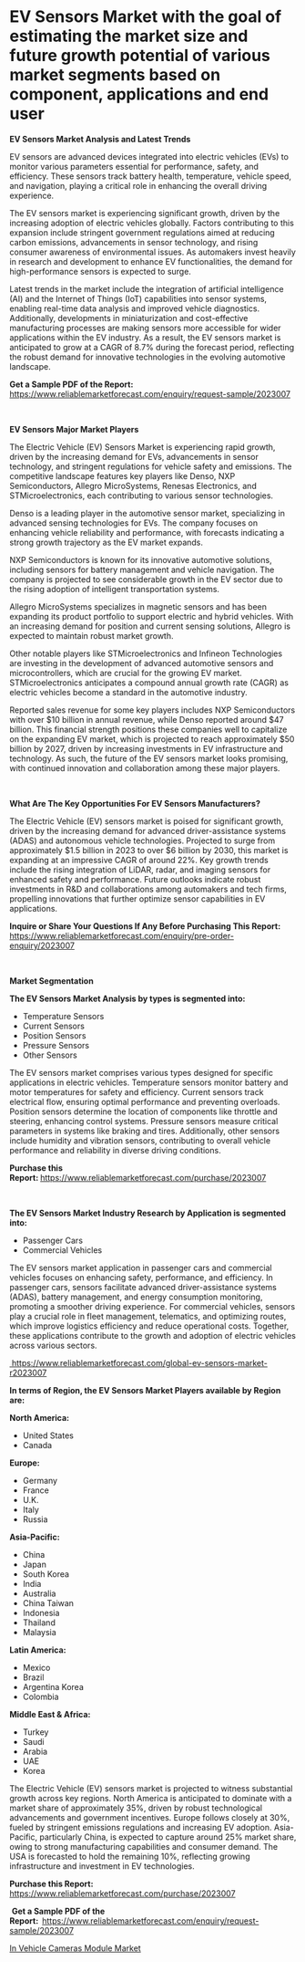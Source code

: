 <p><h1>EV Sensors Market with the goal of estimating the market size and future growth potential of various market segments based on component, applications and end user</h1></p><p><strong>EV Sensors Market Analysis and Latest Trends</strong></p>
<p><p>EV sensors are advanced devices integrated into electric vehicles (EVs) to monitor various parameters essential for performance, safety, and efficiency. These sensors track battery health, temperature, vehicle speed, and navigation, playing a critical role in enhancing the overall driving experience.</p><p>The EV sensors market is experiencing significant growth, driven by the increasing adoption of electric vehicles globally. Factors contributing to this expansion include stringent government regulations aimed at reducing carbon emissions, advancements in sensor technology, and rising consumer awareness of environmental issues. As automakers invest heavily in research and development to enhance EV functionalities, the demand for high-performance sensors is expected to surge.</p><p>Latest trends in the market include the integration of artificial intelligence (AI) and the Internet of Things (IoT) capabilities into sensor systems, enabling real-time data analysis and improved vehicle diagnostics. Additionally, developments in miniaturization and cost-effective manufacturing processes are making sensors more accessible for wider applications within the EV industry. As a result, the EV sensors market is anticipated to grow at a CAGR of 8.7% during the forecast period, reflecting the robust demand for innovative technologies in the evolving automotive landscape.</p></p>
<p><strong>Get a Sample PDF of the Report:&nbsp;</strong> <a href="https://www.reliablemarketforecast.com/enquiry/request-sample/2023007?utm_campaign=2803&utm_medium=2&utm_source=Github&utm_content=ia&utm_term=29032025&utm_id=ev-sensors">https://www.reliablemarketforecast.com/enquiry/request-sample/2023007</a></p>
<p>&nbsp;</p>
<p><strong>EV Sensors Major Market Players</strong></p>
<p><p>The Electric Vehicle (EV) Sensors Market is experiencing rapid growth, driven by the increasing demand for EVs, advancements in sensor technology, and stringent regulations for vehicle safety and emissions. The competitive landscape features key players like Denso, NXP Semiconductors, Allegro MicroSystems, Renesas Electronics, and STMicroelectronics, each contributing to various sensor technologies.</p><p>Denso is a leading player in the automotive sensor market, specializing in advanced sensing technologies for EVs. The company focuses on enhancing vehicle reliability and performance, with forecasts indicating a strong growth trajectory as the EV market expands.</p><p>NXP Semiconductors is known for its innovative automotive solutions, including sensors for battery management and vehicle navigation. The company is projected to see considerable growth in the EV sector due to the rising adoption of intelligent transportation systems.</p><p>Allegro MicroSystems specializes in magnetic sensors and has been expanding its product portfolio to support electric and hybrid vehicles. With an increasing demand for position and current sensing solutions, Allegro is expected to maintain robust market growth.</p><p>Other notable players like STMicroelectronics and Infineon Technologies are investing in the development of advanced automotive sensors and microcontrollers, which are crucial for the growing EV market. STMicroelectronics anticipates a compound annual growth rate (CAGR) as electric vehicles become a standard in the automotive industry.</p><p>Reported sales revenue for some key players includes NXP Semiconductors with over $10 billion in annual revenue, while Denso reported around $47 billion. This financial strength positions these companies well to capitalize on the expanding EV market, which is projected to reach approximately $50 billion by 2027, driven by increasing investments in EV infrastructure and technology. As such, the future of the EV sensors market looks promising, with continued innovation and collaboration among these major players.</p></p>
<p>&nbsp;</p>
<p><strong>What Are The Key Opportunities For EV Sensors Manufacturers?</strong></p>
<p><p>The Electric Vehicle (EV) sensors market is poised for significant growth, driven by the increasing demand for advanced driver-assistance systems (ADAS) and autonomous vehicle technologies. Projected to surge from approximately $1.5 billion in 2023 to over $6 billion by 2030, this market is expanding at an impressive CAGR of around 22%. Key growth trends include the rising integration of LiDAR, radar, and imaging sensors for enhanced safety and performance. Future outlooks indicate robust investments in R&D and collaborations among automakers and tech firms, propelling innovations that further optimize sensor capabilities in EV applications.</p></p>
<p><strong>Inquire or Share Your Questions If Any Before Purchasing This Report:</strong> <a href="https://www.reliablemarketforecast.com/enquiry/pre-order-enquiry/2023007?utm_campaign=2803&utm_medium=2&utm_source=Github&utm_content=ia&utm_term=29032025&utm_id=ev-sensors">https://www.reliablemarketforecast.com/enquiry/pre-order-enquiry/2023007</a></p>
<p>&nbsp;</p>
<p><strong>Market Segmentation</strong></p>
<p><strong>The EV Sensors Market Analysis by types is segmented into:</strong></p>
<p><ul><li>Temperature Sensors</li><li>Current Sensors</li><li>Position Sensors</li><li>Pressure Sensors</li><li>Other Sensors</li></ul></p>
<p><p>The EV sensors market comprises various types designed for specific applications in electric vehicles. Temperature sensors monitor battery and motor temperatures for safety and efficiency. Current sensors track electrical flow, ensuring optimal performance and preventing overloads. Position sensors determine the location of components like throttle and steering, enhancing control systems. Pressure sensors measure critical parameters in systems like braking and tires. Additionally, other sensors include humidity and vibration sensors, contributing to overall vehicle performance and reliability in diverse driving conditions.</p></p>
<p><strong>Purchase this Report:&nbsp;</strong><a href="https://www.reliablemarketforecast.com/purchase/2023007?utm_campaign=2803&utm_medium=2&utm_source=Github&utm_content=ia&utm_term=29032025&utm_id=ev-sensors">https://www.reliablemarketforecast.com/purchase/2023007</a></p>
<p>&nbsp;</p>
<p><strong>The EV Sensors Market Industry Research by Application is segmented into:</strong></p>
<p><ul><li>Passenger Cars</li><li>Commercial Vehicles</li></ul></p>
<p><p>The EV sensors market application in passenger cars and commercial vehicles focuses on enhancing safety, performance, and efficiency. In passenger cars, sensors facilitate advanced driver-assistance systems (ADAS), battery management, and energy consumption monitoring, promoting a smoother driving experience. For commercial vehicles, sensors play a crucial role in fleet management, telematics, and optimizing routes, which improve logistics efficiency and reduce operational costs. Together, these applications contribute to the growth and adoption of electric vehicles across various sectors.</p></p>
<p><a href="https://www.reliablemarketforecast.com/global-ev-sensors-market-r2023007?utm_campaign=2803&utm_medium=2&utm_source=Github&utm_content=ia&utm_term=29032025&utm_id=ev-sensors">&nbsp;https://www.reliablemarketforecast.com/global-ev-sensors-market-r2023007</a></p>
<p><strong>In terms of Region, the EV Sensors Market Players available by Region are:</strong></p>
<p>
    <p> <strong> North America: </strong>
        <ul>
            <li>United States</li>
            <li>Canada</li>
        </ul>
        </p> 
    <p> <strong> Europe: </strong>
        <ul>
            <li>Germany</li>
            <li>France</li>
            <li>U.K.</li>
            <li>Italy</li>
            <li>Russia</li>
        </ul>
        </p> 
    <p> <strong> Asia-Pacific: </strong>
        <ul>
            <li>China</li>
            <li>Japan</li>
            <li>South Korea</li>
            <li>India</li>
            <li>Australia</li>
            <li>China Taiwan</li>
            <li>Indonesia</li>
            <li>Thailand</li>
            <li>Malaysia</li>
        </ul>
        </p> 
    <p> <strong> Latin America: </strong>
        <ul>
            <li>Mexico</li>
            <li>Brazil</li>
            <li>Argentina Korea</li>
            <li>Colombia</li>
        </ul>
        </p> 
    <p> <strong> Middle East & Africa: </strong>
        <ul>
            <li>Turkey</li>
            <li>Saudi</li>
            <li>Arabia</li>
            <li>UAE</li>
            <li>Korea</li>
        </ul>
    </p>
    </p>
<p><p>The Electric Vehicle (EV) sensors market is projected to witness substantial growth across key regions. North America is anticipated to dominate with a market share of approximately 35%, driven by robust technological advancements and government incentives. Europe follows closely at 30%, fueled by stringent emissions regulations and increasing EV adoption. Asia-Pacific, particularly China, is expected to capture around 25% market share, owing to strong manufacturing capabilities and consumer demand. The USA is forecasted to hold the remaining 10%, reflecting growing infrastructure and investment in EV technologies.</p></p>
<p><strong>Purchase this Report: </strong><a href="https://www.reliablemarketforecast.com/purchase/2023007?utm_campaign=2803&utm_medium=2&utm_source=Github&utm_content=ia&utm_term=29032025&utm_id=ev-sensors">https://www.reliablemarketforecast.com/purchase/2023007</a></p>
<p>&nbsp;<strong>Get a Sample PDF of the Report:&nbsp;&nbsp;</strong><a href="https://www.reliablemarketforecast.com/enquiry/request-sample/2023007?utm_campaign=2803&utm_medium=2&utm_source=Github&utm_content=ia&utm_term=29032025&utm_id=ev-sensors">https://www.reliablemarketforecast.com/enquiry/request-sample/2023007</a></p>
<p><strong></strong></p>
<p><p><a href="https://github.com/memorirummy/Market-Research-Report-List-1/blob/main/in-vehicle-cameras-module-market.md?utm_campaign=2803&utm_medium=2&utm_source=Github&utm_content=ia&utm_term=29032025&utm_id=ev-sensors">In Vehicle Cameras Module Market</a></p></p>